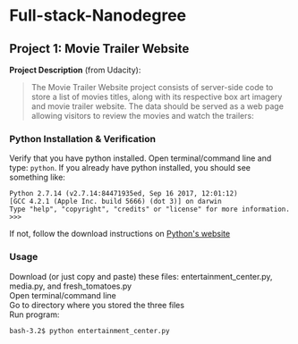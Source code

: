 # Full-stack-Nanodegree
## Project 1: Movie Trailer Website
**Project Description** (from Udacity):
>The Movie Trailer Website project consists of server-side code to store a list of movies titles, along with its respective box art imagery and movie trailer website. The data should be served as a web page allowing visitors to review the movies and watch the trailers:

### Python Installation & Verification
Verify that you have python installed. Open terminal/command line and type: `python`. If you already have python installed, you should see something like:
```
Python 2.7.14 (v2.7.14:84471935ed, Sep 16 2017, 12:01:12)
[GCC 4.2.1 (Apple Inc. build 5666) (dot 3)] on darwin
Type "help", "copyright", "credits" or "license" for more information.
>>>
```
If not, follow the download instructions on [Python's website](https://www.python.org/downloads/)
<br>
### Usage
Download (or just copy and paste) these files: entertainment_center.py, media.py, and fresh_tomatoes.py <br>
Open terminal/command line <br>
Go to directory where you stored the three files <br>
Run program:
```
bash-3.2$ python entertainment_center.py
```

